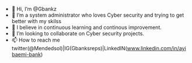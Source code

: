 - 👋 Hi, I’m @Gbankz
- 👀 I’m a system administrator who loves Cyber security and trying to get better with my skilss
- 🌱 I believe in continuous learning and continous improvement.
- 💞️ I’m looking to collaborate on Cyber security projects.
- 📫 How to reach me twitter(@Mendedsol)|IG(Gbanksreps)|LinkedIN(www.linkedin.com/in/ayibaemi-bank)

<!---
Gbankz/Gbankz is a ✨ special ✨ repository because its `README.md` (this file) appears on your GitHub profile.
You can click the Preview link to take a look at your changes.
--->
